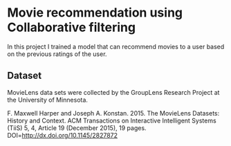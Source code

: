 # Movie recommendation using Collaborative filtering

In this project I trained a model that can recommend movies to a user based on the previous ratings of the user.

## Dataset

MovieLens data sets were collected by the GroupLens Research Project
at the University of Minnesota.

F. Maxwell Harper and Joseph A. Konstan. 2015. The MovieLens Datasets:
History and Context. ACM Transactions on Interactive Intelligent
Systems (TiiS) 5, 4, Article 19 (December 2015), 19 pages.
DOI=http://dx.doi.org/10.1145/2827872